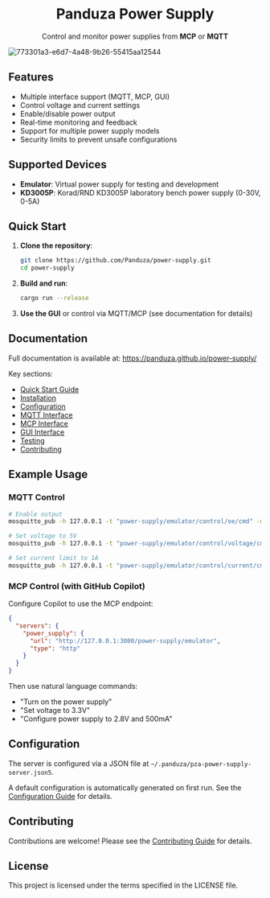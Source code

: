 <div align="center">
   
# Panduza Power Supply

Control and monitor power supplies from **MCP** or **MQTT**

</div>

![773301a3-e6d7-4a48-9b26-55415aa12544](https://github.com/user-attachments/assets/7154e15f-18ea-4266-8d48-3431ec413b3f)

## Features

- Multiple interface support (MQTT, MCP, GUI)
- Control voltage and current settings
- Enable/disable power output
- Real-time monitoring and feedback
- Support for multiple power supply models
- Security limits to prevent unsafe configurations

## Supported Devices

- **Emulator**: Virtual power supply for testing and development
- **KD3005P**: Korad/RND KD3005P laboratory bench power supply (0-30V, 0-5A)

## Quick Start

1. **Clone the repository**:
   ```bash
   git clone https://github.com/Panduza/power-supply.git
   cd power-supply
   ```

2. **Build and run**:
   ```bash
   cargo run --release
   ```

3. **Use the GUI** or control via MQTT/MCP (see documentation for details)

## Documentation

Full documentation is available at: https://panduza.github.io/power-supply/

Key sections:
- [Quick Start Guide](https://panduza.github.io/power-supply/#/getting-started/quickstart)
- [Installation](https://panduza.github.io/power-supply/#/getting-started/installation)
- [Configuration](https://panduza.github.io/power-supply/#/getting-started/configuration)
- [MQTT Interface](https://panduza.github.io/power-supply/#/interfaces/mqtt)
- [MCP Interface](https://panduza.github.io/power-supply/#/interfaces/mcp)
- [GUI Interface](https://panduza.github.io/power-supply/#/interfaces/gui)
- [Testing](https://panduza.github.io/power-supply/#/testing)
- [Contributing](https://panduza.github.io/power-supply/#/contributing)

## Example Usage

### MQTT Control

```bash
# Enable output
mosquitto_pub -h 127.0.0.1 -t "power-supply/emulator/control/oe/cmd" -m "ON"

# Set voltage to 5V
mosquitto_pub -h 127.0.0.1 -t "power-supply/emulator/control/voltage/cmd" -m "5.0"

# Set current limit to 1A
mosquitto_pub -h 127.0.0.1 -t "power-supply/emulator/control/current/cmd" -m "1.0"
```

### MCP Control (with GitHub Copilot)

Configure Copilot to use the MCP endpoint:

```json
{
  "servers": {
    "power_supply": {
      "url": "http://127.0.0.1:3000/power-supply/emulator",
      "type": "http"
    }
  }
}
```

Then use natural language commands:
- "Turn on the power supply"
- "Set voltage to 3.3V"
- "Configure power supply to 2.8V and 500mA"

## Configuration

The server is configured via a JSON file at `~/.panduza/pza-power-supply-server.json5`.

A default configuration is automatically generated on first run. See the [Configuration Guide](https://panduza.github.io/power-supply/#/getting-started/configuration) for details.

## Contributing

Contributions are welcome! Please see the [Contributing Guide](https://panduza.github.io/power-supply/#/contributing) for details.

## License

This project is licensed under the terms specified in the LICENSE file.


